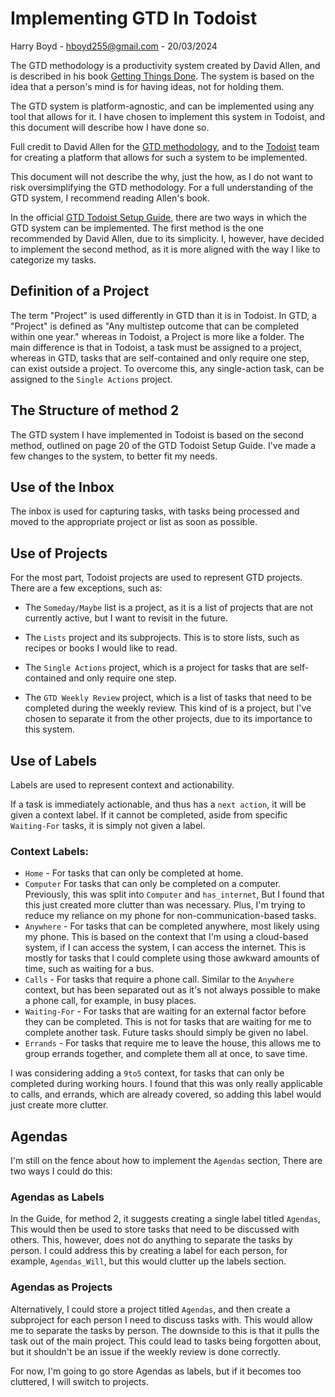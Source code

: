 # Implementing GTD In Todoist

Harry Boyd - hboyd255@gmail.com - 20/03/2024

The GTD methodology is a productivity system created by David Allen, and is
described in his book
[Getting Things Done](https://www.amazon.co.uk/Getting-Things-Done-Stress-Free-Productivity/dp/B01B6WSGGA).
The system is based on the idea that a person's mind is for having ideas, not
for holding them.

The GTD system is platform-agnostic, and can be implemented using any tool that
allows for it. I have chosen to implement this system in Todoist, and this
document will describe how I have done so.

Full credit to David Allen for the
[GTD methodology](https://gettingthingsdone.com/), and to the
[Todoist](https://todoist.com/) team for creating a platform that allows for
such a system to be implemented.

This document will not describe the why, just the how, as I do not want to risk
oversimplifying the GTD methodology. For a full understanding of the GTD system,
I recommend reading Allen's book.

In the official
[GTD Todoist Setup Guide](https://todoist.com/productivity-methods/getting-things-done),
there are two ways in which the GTD system can be implemented. The first method
is the one recommended by David Allen, due to its simplicity. I, however, have
decided to implement the second method, as it is more aligned with the way I
like to categorize my tasks.

## Definition of a Project

The term "Project" is used differently in GTD than it is in Todoist. In GTD, a
"Project" is defined as "Any multistep outcome that can be completed within one
year." whereas in Todoist, a Project is more like a folder. The main difference
is that in Todoist, a task must be assigned to a project, whereas in GTD, tasks
that are self-contained and only require one step, can exist outside a project.
To overcome this, any single-action task, can be assigned to the
`Single Actions` project.

## The Structure of method 2

The GTD system I have implemented in Todoist is based on the second method,
outlined on page 20 of the GTD Todoist Setup Guide. I've made a few changes to
the system, to better fit my needs.

## Use of the Inbox

The inbox is used for capturing tasks, with tasks being processed and moved to
the appropriate project or list as soon as possible.

## Use of Projects

For the most part, Todoist projects are used to represent GTD projects. There
are a few exceptions, such as:

- The `Someday/Maybe` list is a project, as it is a list of projects that are
  not currently active, but I want to revisit in the future.

- The `Lists` project and its subprojects. This is to store lists, such as
  recipes or books I would like to read.

- The `Single Actions` project, which is a project for tasks that are
  self-contained and only require one step.

- The `GTD Weekly Review` project, which is a list of tasks that need to be
  completed during the weekly review. This kind of is a project, but I've chosen
  to separate it from the other projects, due to its importance to this system.

## Use of Labels

Labels are used to represent context and actionability.

If a task is immediately actionable, and thus has a `next action`, it will be
given a context label. If it cannot be completed, aside from specific
`Waiting-For` tasks, it is simply not given a label.

### Context Labels:

- `Home` - For tasks that can only be completed at home.
- `Computer` For tasks that can only be completed on a computer. Previously,
  this was split into `Computer` and `has_internet`, But I found that this just
  created more clutter than was necessary. Plus, I'm trying to reduce my
  reliance on my phone for non-communication-based tasks.
- `Anywhere` - For tasks that can be completed anywhere, most likely using my
  phone. This is based on the context that I'm using a cloud-based system, if I
  can access the system, I can access the internet. This is mostly for tasks
  that I could complete using those awkward amounts of time, such as waiting for
  a bus.
- `Calls` - For tasks that require a phone call. Similar to the `Anywhere`
  context, but has been separated out as it's not always possible to make a
  phone call, for example, in busy places.
- `Waiting-For` - For tasks that are waiting for an external factor before they
  can be completed. This is not for tasks that are waiting for me to complete
  another task. Future tasks should simply be given no label.
- `Errands` - For tasks that require me to leave the house, this allows me to
  group errands together, and complete them all at once, to save time.

I was considering adding a `9to5` context, for tasks that can only be completed
during working hours. I found that this was only really applicable to calls, and
errands, which are already covered, so adding this label would just create more
clutter.

## Agendas

I'm still on the fence about how to implement the `Agendas` section, There are
two ways I could do this:

### Agendas as Labels

In the Guide, for method 2, it suggests creating a single label titled
`Agendas`, This would then be used to store tasks that need to be discussed with
others. This, however, does not do anything to separate the tasks by person. I
could address this by creating a label for each person, for example,
`Agendas_Will`, but this would clutter up the labels section.

### Agendas as Projects

Alternatively, I could store a project titled `Agendas`, and then create a
subproject for each person I need to discuss tasks with. This would allow me to
separate the tasks by person. The downside to this is that it pulls the task out
of the main project. This could lead to tasks being forgotten about, but it
shouldn't be an issue if the weekly review is done correctly.

For now, I'm going to go store Agendas as labels, but if it becomes too
cluttered, I will switch to projects.
